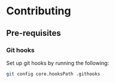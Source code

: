 # Contributing

## Pre-requisites

### Git hooks

Set up git hooks by running the following:

```sh
git config core.hooksPath .githooks
```
